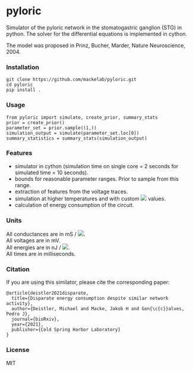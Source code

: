 # pyloric
Simulator of the pyloric network in the stomatogastric ganglion (STG) in python. The solver for the differential equations is implemented in cython.

The model was proposed in Prinz, Bucher, Marder, Nature Neuroscience, 2004.

### Installation 
```
git clone https://github.com/mackelab/pyloric.git
cd pyloric
pip install .
```

### Usage
```
from pyloric import simulate, create_prior, summary_stats
prior = create_prior()
parameter_set = prior.sample((1,))
simulation_output = simulate(parameter_set.loc[0])
summary_statistics = summary_stats(simulation_output)
```

### Features

- simulator in cython (simulation time on single core = 2 seconds for simulated time = 10 seconds).  
- bounds for reasonable parameter ranges. Prior to sample from this range.  
- extraction of features from the voltage traces.  
- simulation at higher temperatures and with custom <img src="https://render.githubusercontent.com/render/math?math=Q_{10}"> values.  
- calculation of energy consumption of the circuit.

### Units
All conductances are in mS / <img src="https://render.githubusercontent.com/render/math?math=\text{cm}^2">.  
All voltages are in mV.  
All energies are in nJ / <img src="https://render.githubusercontent.com/render/math?math=\text{cm}^2">.  
All times are in milliseconds.  

### Citation
If you are using this similator, please cite the corresponding paper:
```
@article{deistler2021disparate,
  title={Disparate energy consumption despite similar network activity},
  author={Deistler, Michael and Macke, Jakob H and Gon{\c{c}}alves, Pedro J},
  journal={bioRxiv},
  year={2021},
  publisher={Cold Spring Harbor Laboratory}
}
```

### License
MIT
